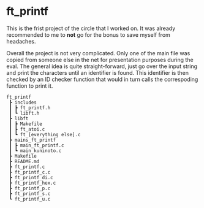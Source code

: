 # ft_printf

This is the frist project of the circle that I worked on. It was already recommended to me to **not** go for the bonus to save myself from headaches.

Overall the project is not very complicated. Only one of the main file was copied from someone else in the net for presentation purposes during the eval. The general idea is quite straight-forward, just go over the input string and print the characters until an identifier is found. This identifier is then checked by an ID checker function that would in turn calls the correspoding function to print it.

```
ft_printf
 ┣ includes
 ┃ ┣ ft_printf.h
 ┃ ┗ libft.h
 ┣ libft
 ┃ ┣ Makefile
 ┃ ┣ ft_atoi.c
 ┃ ┗ ft_[everything else].c
 ┣ mains_ft_printf
 ┃ ┣ main_ft_printf.c
 ┃ ┗ main_kuninoto.c
 ┣ Makefile
 ┣ README.md
 ┣ ft_printf.c
 ┣ ft_printf_c.c
 ┣ ft_printf_di.c
 ┣ ft_printf_hex.c
 ┣ ft_printf_p.c
 ┣ ft_printf_s.c
 ┗ ft_printf_u.c
```
